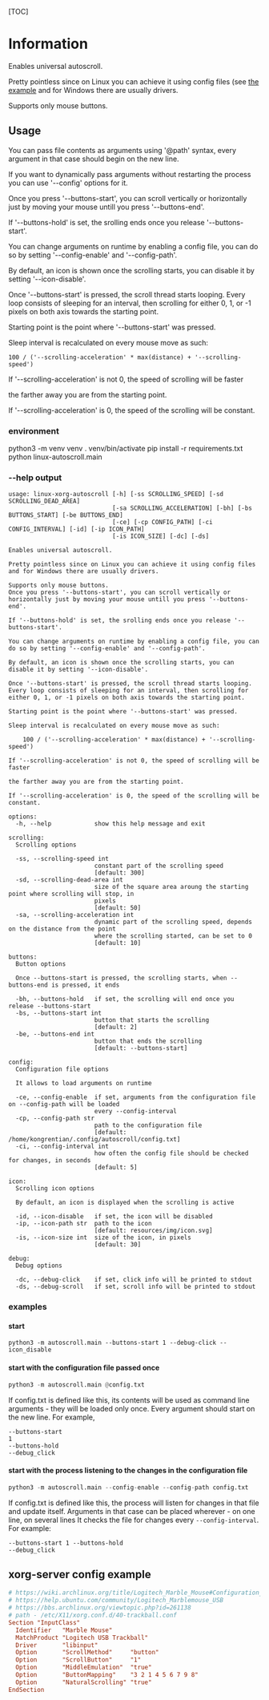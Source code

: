 [TOC]

# Information

Enables universal autoscroll.

Pretty pointless since on Linux you can achieve it using config files
(see [the example](#xorg-server-config-example) and for Windows there are usually drivers.

Supports only mouse buttons.

## Usage
You can pass file contents as arguments using '@path' syntax, every argument in that case should begin on the new line.

If you want to dynamically pass arguments without restarting the process you can use '--config' options for it.

Once you press '--buttons-start', you can scroll vertically or horizontally just by moving your mouse untill you press '--buttons-end'.

If '--buttons-hold' is set, the srolling ends once you release '--buttons-start'.

You can change arguments on runtime by enabling a config file, you can do so by setting '--config-enable' and '--config-path'.

By default, an icon is shown once the scrolling starts, you can disable it by setting '--icon-disable'.

Once '--buttons-start' is pressed, the scroll thread starts looping. Every loop consists of sleeping for an interval, then scrolling for either 0, 1, or -1 pixels on both axis towards the starting point.

Starting point is the point where '--buttons-start' was pressed.

Sleep interval is recalculated on every mouse move as such:

    100 / ('--scrolling-acceleration' * max(distance) + '--scrolling-speed')

If '--scrolling-acceleration' is not 0, the speed of scrolling will be faster

the farther away you are from the starting point.

If '--scrolling-acceleration' is 0, the speed of the scrolling will be constant.

### environment

python3 -m venv venv
. venv/bin/activate
pip install -r requirements.txt
python linux-autoscroll.main

### --help output

```
usage: linux-xorg-autoscroll [-h] [-ss SCROLLING_SPEED] [-sd SCROLLING_DEAD_AREA]
                             [-sa SCROLLING_ACCELERATION] [-bh] [-bs BUTTONS_START] [-be BUTTONS_END]
                             [-ce] [-cp CONFIG_PATH] [-ci CONFIG_INTERVAL] [-id] [-ip ICON_PATH]
                             [-is ICON_SIZE] [-dc] [-ds]

Enables universal autoscroll.

Pretty pointless since on Linux you can achieve it using config files and for Windows there are usually drivers.

Supports only mouse buttons.
Once you press '--buttons-start', you can scroll vertically or horizontally just by moving your mouse untill you press '--buttons-end'.

If '--buttons-hold' is set, the srolling ends once you release '--buttons-start'.

You can change arguments on runtime by enabling a config file, you can do so by setting '--config-enable' and '--config-path'.

By default, an icon is shown once the scrolling starts, you can disable it by setting '--icon-disable'.

Once '--buttons-start' is pressed, the scroll thread starts looping. Every loop consists of sleeping for an interval, then scrolling for either 0, 1, or -1 pixels on both axis towards the starting point.

Starting point is the point where '--buttons-start' was pressed.

Sleep interval is recalculated on every mouse move as such:

    100 / ('--scrolling-acceleration' * max(distance) + '--scrolling-speed')

If '--scrolling-acceleration' is not 0, the speed of scrolling will be faster

the farther away you are from the starting point.

If '--scrolling-acceleration' is 0, the speed of the scrolling will be constant.

options:
  -h, --help            show this help message and exit

scrolling:
  Scrolling options

  -ss, --scrolling-speed int
                        constant part of the scrolling speed
                        [default: 300]
  -sd, --scrolling-dead-area int
                        size of the square area aroung the starting point where scrolling will stop, in
                        pixels
                        [default: 50]
  -sa, --scrolling-acceleration int
                        dynamic part of the scrolling speed, depends on the distance from the point
                        where the scrolling started, can be set to 0
                        [default: 10]

buttons:
  Button options

  Once --buttons-start is pressed, the scrolling starts, when --buttons-end is pressed, it ends

  -bh, --buttons-hold   if set, the scrolling will end once you release --buttons-start
  -bs, --buttons-start int
                        button that starts the scrolling
                        [default: 2]
  -be, --buttons-end int
                        button that ends the scrolling
                        [default: --buttons-start]

config:
  Configuration file options

  It allows to load arguments on runtime

  -ce, --config-enable  if set, arguments from the configuration file on --config-path will be loaded
                        every --config-interval
  -cp, --config-path str
                        path to the configuration file
                        [default: /home/kongrentian/.config/autoscroll/config.txt]
  -ci, --config-interval int
                        how often the config file should be checked for changes, in seconds
                        [default: 5]

icon:
  Scrolling icon options

  By default, an icon is displayed when the scrolling is active

  -id, --icon-disable   if set, the icon will be disabled
  -ip, --icon-path str  path to the icon
                        [default: resources/img/icon.svg]
  -is, --icon-size int  size of the icon, in pixels
                        [default: 30]

debug:
  Debug options

  -dc, --debug-click    if set, click info will be printed to stdout
  -ds, --debug-scroll   if set, scroll info will be printed to stdout
```

### examples

#### start
```
python3 -m autoscroll.main --buttons-start 1 --debug-click --icon_disable
```

#### start with the configuration file passed once

```python
python3 -m autoscroll.main @config.txt
```
If config.txt is defined like this, its contents will be used as command line arguments - they will be loaded only once.
Every argument should start on the new line.
For example,
```
--buttons-start
1
--buttons-hold
--debug_click
```

#### start with the process listening to the changes in the configuration file

```python
python3 -m autoscroll.main --config-enable --config-path config.txt
```
If config.txt is defined like this, the process will listen for changes in that
file and update itself.
Arguments in that case can be placed wherever - on one line, on several lines
It checks the file for changes every `--config-interval`.
For example:
```
--buttons-start 1 --buttons-hold
--debug_click
```

## xorg-server config example

```conf
# https://wiki.archlinux.org/title/Logitech_Marble_Mouse#Configuration_file
# https://help.ubuntu.com/community/Logitech_Marblemouse_USB
# https://bbs.archlinux.org/viewtopic.php?id=261138
# path - /etc/X11/xorg.conf.d/40-trackball.conf
Section "InputClass"
  Identifier   "Marble Mouse"
  MatchProduct "Logitech USB Trackball"
  Driver       "libinput"
  Option       "ScrollMethod"     "button"
  Option       "ScrollButton"     "1"
  Option       "MiddleEmulation"  "true"
  Option       "ButtonMapping"    "3 2 1 4 5 6 7 9 8"
  Option       "NaturalScrolling" "true"
EndSection
```
